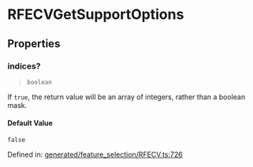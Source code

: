 # RFECVGetSupportOptions

## Properties

### indices?

> `boolean`

If `true`, the return value will be an array of integers, rather than a boolean mask.

#### Default Value

`false`

Defined in:  [generated/feature\_selection/RFECV.ts:726](https://github.com/transitive-bullshit/scikit-learn-ts/blob/b59c1ff/packages/sklearn/src/generated/feature_selection/RFECV.ts#L726)

